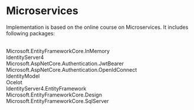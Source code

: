 # Microservices

Implementation is based on the online course on Microservices. It includes following packages:

<br> Microsoft.EntityFrameworkCore.InMemory
<br> IdentityServer4
<br> Microsoft.AspNetCore.Authentication.JwtBearer
<br> Microsoft.AspNetCore.Authentication.OpenIdConnect
<br> IdentityModel
<br> Ocelot
<br> IdentityServer4.EntityFramework
<br> Microsoft.EntityFrameworkCore.Design
<br> Microsoft.EntityFrameworkCore.SqlServer
